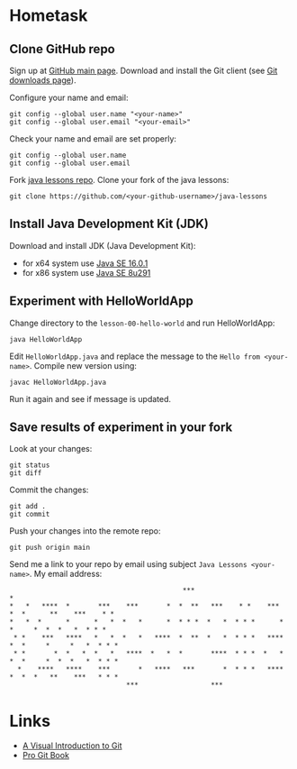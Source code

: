 # Hometask

## Clone GitHub repo

Sign up at [GitHub main page](https://github.com/). Download and install the
Git client (see [Git downloads page](https://git-scm.com/downloads)).

Configure your name and email:
```
git config --global user.name "<your-name>"
git config --global user.email "<your-email>"
```

Check your name and email are set properly:
```
git config --global user.name
git config --global user.email
```

Fork [java lessons repo](https://github.com/vsbogd/java-lessons).
Clone your fork of the java lessons:
```
git clone https://github.com/<your-github-username>/java-lessons
```

## Install Java Development Kit (JDK)

Download and install JDK (Java Development Kit):
- for x64 system use [Java SE 16.0.1](https://www.oracle.com/java/technologies/javase-jdk16-downloads.html)
- for x86 system use [Java SE 8u291](https://www.oracle.com/java/technologies/javase/javase-jdk8-downloads.html)

## Experiment with HelloWorldApp

Change directory to the `lesson-00-hello-world` and run HelloWorldApp:
```
java HelloWorldApp
```

Edit `HelloWorldApp.java` and replace the message to the `Hello from
<your-name>`. Compile new version using:
```
javac HelloWorldApp.java
```

Run it again and see if message is updated.

## Save results of experiment in your fork

Look at your changes:
```
git status
git diff
```

Commit the changes:
```
git add .
git commit
```

Push your changes into the remote repo:
```
git push origin main
```

Send me a link to your repo by email using subject `Java Lessons <your-name>`.
My email address:
```
                                           ***                           *                         
*   *   ****  *       ***    ***       *  *  **   ***    * *    ***   *  *      **    ***    * *   
*   *  *      *      *   *  *   *      *  * * *  *   *  * * *      *     *     *  *  *   *  * * *  
 * *    ***   ****   *   *  *   *   ****  *  **  *   *  * * *   ****  *  *     *     *   *  * * *  
 * *       *  *   *  *   *   ****  *   *  *       ****  * * *  *   *  *  *     *  *  *   *  * * *  
  *    ****   ****    ***       *   ****   ***       *  * * *   ****  *  *  *   **    ***   * * *  
                             ***                  ***                                              
```

# Links

- [A Visual Introduction to
  Git](https://medium.com/@ashk3l/a-visual-introduction-to-git-9fdca5d3b43a)
- [Pro Git Book](https://git-scm.com/book/ru/v2)

